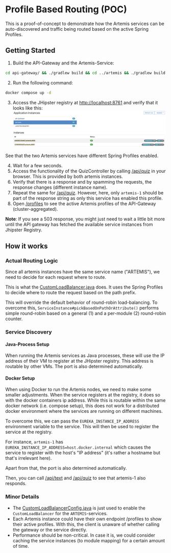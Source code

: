 # Profile Based Routing (POC)

This is a proof-of-concept to demonstrate how the Artemis services can be auto-discovered and traffic being routed based on the active Spring Profiles.

## Getting Started

1. Build the API-Gateway and the Artemis-Service:
```bash
cd api-gateway/ && ./gradlew build && cd ../artemis && ./gradlew build
```
2. Run the following command:
```bash
docker compose up -d
```
3. Access the JHipster registry at [http://localhost:8761](http://localhost:8761/registry/applications) and verify that it looks like this:
![JHipster Registry](./docs/jhipster_registry_discovered_services.png)

See that the two Artemis services have different Spring Profiles enabled.

4. Wait for a few seconds.
5. Access the functionality of the QuizController by calling [/api/quiz](http://localhost:8080/api/quiz) in your browser. This is provided by both artemis instances.
6. Verify that there is a response and by spamming the requests, the response changes (different instance name).
7. Repeat the same for [/api/quiz](http://localhost:8080/api/text). However, here, only `artemis-1` should be part of the response string as only this service has enabled this profile.
8. Open [/profiles](http://localhost:8080/profiles) to see the active Artemis profiles of the API-Gateway (cluster-aggregated).

**Note**: If you see a 503 response, you might just need to wait a little bit more until the API gateway has fetched the available service instances from Jhipster Registry.

## How it works

### Actual Routing Logic

Since all artemis instances have the same service name ("ARTEMIS"), we need to decide for each request where to route.

This is what the [CustomLoadBalancer.java](api-gateway/src/main/java/de/example/api-gateway/CustomLoadBalancer.java) does. 
It uses the Spring Profiles to decide where to route the request based on the path prefix.

This will override the default behavior of round-robin load-balancing.
To overcome this, `ServiceInstance#pickBasedOnPathOrAttribute()` performs simple round-robin based on a general (1) and a per-module (2) round-robin counter.

### Service Discovery

#### Java-Process Setup

When running the Artemis services as Java processes, these will use the IP address of their VM to register at the JHipster registry. 
This address is routable by other VMs.
The port is also determined automatically.

#### Docker Setup

When using Docker to run the Artemis nodes, we need to make some smaller adjustments.
When the service registers at the registry, it does so with the docker containers ip address.
While this is routable within the same docker network (i.e. compose setup), this does not work for a distributed docker environment where the services are running on different machines.

To overcome this, we can pass the `EUREKA_INSTANCE_IP_ADDRESS` environment variable to the service. This will then be used to register the service at the registry.

For instance, `artemis-1` has `EUREKA_INSTANCE_IP_ADDRESS=host.docker.internal` which causes the service to register with the host's "IP address" (it's rather a hostname but that's irrelevant here).

Apart from that, the port is also determined automatically.

Then, you can call [/api/text](http://localhost:8080/api/text) and [/api/quiz](http://localhost:8080/api/quiz) to see that artemis-1 also responds.

### Minor Details

- The [CustomLoadBalancerConfig.java](api-gateway/src/main/java/de/example/gateway/CustomLoadBalancerConfig.java) is just used to enable the `CustomLoadBalancer` for the `ARTEMIS`-services.
- Each Artemis instance could have their own endpoint /profiles to show their active profiles. With this, the client is unaware of whether calling the gateway or the service directly.
- Performance should be non-critical. In case it is, we could consider caching the service instances (to module mapping) for a certain amount of time.
